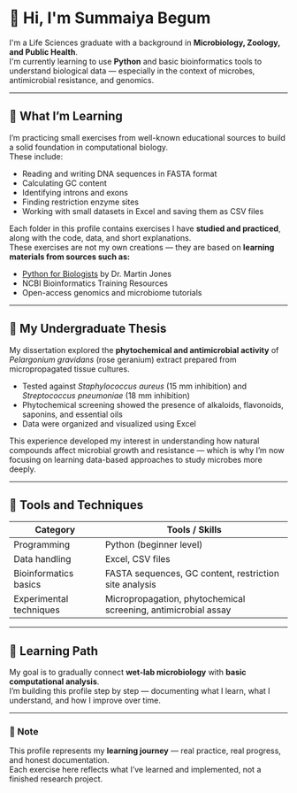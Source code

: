 
# 👋 Hi, I'm Summaiya Begum

I'm a Life Sciences graduate with a background in **Microbiology, Zoology, and Public Health**.  
I'm currently learning to use **Python** and basic bioinformatics tools to understand biological data — especially in the context of microbes, antimicrobial resistance, and genomics.

---

## 🔬 What I’m Learning

I’m practicing small exercises from well-known educational sources to build a solid foundation in computational biology.  
These include:

- Reading and writing DNA sequences in FASTA format  
- Calculating GC content  
- Identifying introns and exons  
- Finding restriction enzyme sites  
- Working with small datasets in Excel and saving them as CSV files  

Each folder in this profile contains exercises I have **studied and practiced**, along with the code, data, and short explanations.  
These exercises are not my own creations — they are based on **learning materials from sources such as:**
- [Python for Biologists](https://pythonforbiologists.com/) by Dr. Martin Jones  
- NCBI Bioinformatics Training Resources   
- Open-access genomics and microbiome tutorials  

---

## 🧫 My Undergraduate Thesis

My dissertation explored the **phytochemical and antimicrobial activity** of *Pelargonium gravidans* (rose geranium) extract prepared from micropropagated tissue cultures.  
- Tested against *Staphylococcus aureus* (15 mm inhibition) and *Streptococcus pneumoniae* (18 mm inhibition)  
- Phytochemical screening showed the presence of alkaloids, flavonoids, saponins, and essential oils  
- Data were organized and visualized using Excel  

This experience developed my interest in understanding how natural compounds affect microbial growth and resistance — which is why I’m now focusing on learning data-based approaches to study microbes more deeply.

---

## 🧰 Tools and Techniques
| Category | Tools / Skills |
|-----------|----------------|
| Programming | Python (beginner level) |
| Data handling | Excel, CSV files |
| Bioinformatics basics | FASTA sequences, GC content, restriction site analysis |
| Experimental techniques | Micropropagation, phytochemical screening, antimicrobial assay |

---

## 🎯 Learning Path

My goal is to gradually connect **wet-lab microbiology** with **basic computational analysis**.  
I’m building this profile step by step — documenting what I learn, what I understand, and how I improve over time.

---

### 🧾 Note

This profile represents my **learning journey** — real practice, real progress, and honest documentation.  
Each exercise here reflects what I’ve learned and implemented, not a finished research project.


